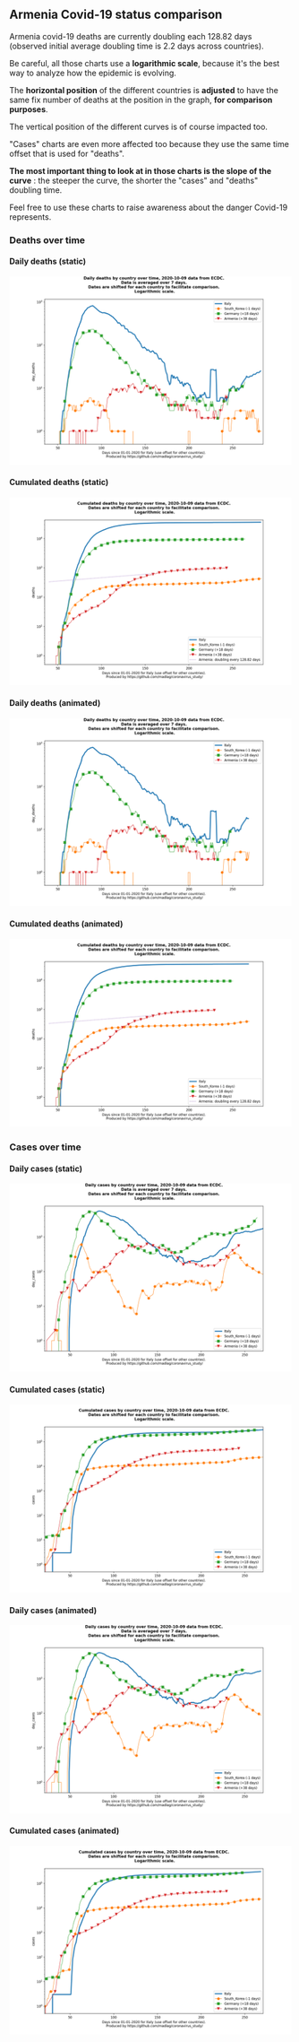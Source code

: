 ## Armenia Covid-19 status comparison 

Armenia covid-19 deaths are currently doubling each 128.82 days (observed initial average doubling time is 2.2 days across countries).



Be careful, all those charts use a **logarithmic scale**, because it's the best way to analyze how the epidemic is evolving.
 
The **horizontal position** of the different countries is **adjusted** to have the same fix number of deaths at the position in the graph, **for comparison purposes**.

The vertical position of the different curves is of course impacted too.

"Cases" charts are even more affected too because they use the same time offset that is used for "deaths".

**The most important thing to look at in those charts is the slope of the curve** : the steeper the curve, the shorter the "cases" and "deaths" doubling time.

Feel free to use these charts to raise awareness about the danger Covid-19 represents. 


 
### Deaths over time
 
#### Daily deaths (static)
![Armenia covid-19 daily deaths static chart](https://raw.githubusercontent.com/madlag/coronavirus_study/master/notebooks/graphs/2020-10-09/countries/Armenia/2020-10-09_Armenia_day_deaths.png "Armenia covid-19 day_deaths static chart")   
 
#### Cumulated deaths (static)
![Armenia covid-19 cumulated deaths static chart](https://raw.githubusercontent.com/madlag/coronavirus_study/master/notebooks/graphs/2020-10-09/countries/Armenia/2020-10-09_Armenia_deaths.png "Armenia covid-19 deaths static chart")   
 
#### Daily deaths (animated)
![Armenia covid-19 daily deaths animated chart](https://raw.githubusercontent.com/madlag/coronavirus_study/master/notebooks/graphs/2020-10-09/countries/Armenia/2020-10-09_Armenia_day_deaths.gif "Armenia covid-19 day_deaths animated chart")   
 
#### Cumulated deaths (animated)
![Armenia covid-19 cumulated deaths animated chart](https://raw.githubusercontent.com/madlag/coronavirus_study/master/notebooks/graphs/2020-10-09/countries/Armenia/2020-10-09_Armenia_deaths.gif "Armenia covid-19 deaths animated chart")   

 
### Cases over time
 
#### Daily cases (static)
![Armenia covid-19 daily cases static chart](https://raw.githubusercontent.com/madlag/coronavirus_study/master/notebooks/graphs/2020-10-09/countries/Armenia/2020-10-09_Armenia_day_cases.png "Armenia covid-19 day_cases static chart")   
 
#### Cumulated cases (static)
![Armenia covid-19 cumulated cases static chart](https://raw.githubusercontent.com/madlag/coronavirus_study/master/notebooks/graphs/2020-10-09/countries/Armenia/2020-10-09_Armenia_cases.png "Armenia covid-19 cases static chart")   
 
#### Daily cases (animated)
![Armenia covid-19 daily cases animated chart](https://raw.githubusercontent.com/madlag/coronavirus_study/master/notebooks/graphs/2020-10-09/countries/Armenia/2020-10-09_Armenia_day_cases.gif "Armenia covid-19 day_cases animated chart")   
 
#### Cumulated cases (animated)
![Armenia covid-19 cumulated cases animated chart](https://raw.githubusercontent.com/madlag/coronavirus_study/master/notebooks/graphs/2020-10-09/countries/Armenia/2020-10-09_Armenia_cases.gif "Armenia covid-19 cases animated chart")   

